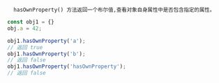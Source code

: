 	  hasOwnProperty() 方法返回一个布尔值,查看对象自身属性中是否包含指定的属性。

```javaScript
const obj1 = {}
obj.a = 42;

obj1.hasOwnProperty('a');
// 返回 true
obj1.hasOwnProperty('b');
// 返回 false
obj1.hasOwnProperty('hasOwnProperty');
// 返回 false
```